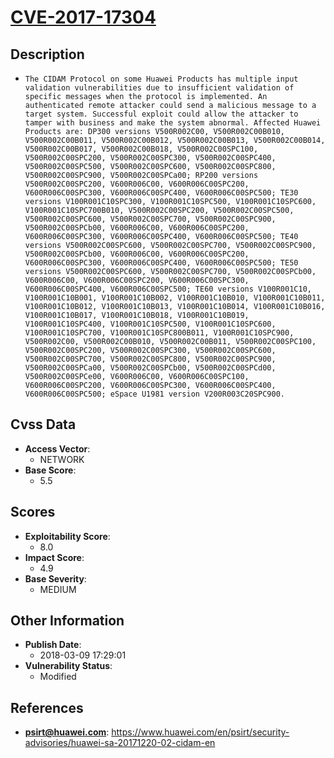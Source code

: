 
# [CVE-2017-17304](https://www.huawei.com/en/psirt/security-advisories/huawei-sa-20171220-02-cidam-en)

## Description

- `The CIDAM Protocol on some Huawei Products has multiple input validation vulnerabilities due to insufficient validation of specific messages when the protocol is implemented. An authenticated remote attacker could send a malicious message to a target system. Successful exploit could allow the attacker to tamper with business and make the system abnormal. Affected Huawei Products are: DP300 versions V500R002C00, V500R002C00B010, V500R002C00B011, V500R002C00B012, V500R002C00B013, V500R002C00B014, V500R002C00B017, V500R002C00B018, V500R002C00SPC100, V500R002C00SPC200, V500R002C00SPC300, V500R002C00SPC400, V500R002C00SPC500, V500R002C00SPC600, V500R002C00SPC800, V500R002C00SPC900, V500R002C00SPCa00; RP200 versions V500R002C00SPC200, V600R006C00, V600R006C00SPC200, V600R006C00SPC300, V600R006C00SPC400, V600R006C00SPC500; TE30 versions V100R001C10SPC300, V100R001C10SPC500, V100R001C10SPC600, V100R001C10SPC700B010, V500R002C00SPC200, V500R002C00SPC500, V500R002C00SPC600, V500R002C00SPC700, V500R002C00SPC900, V500R002C00SPCb00, V600R006C00, V600R006C00SPC200, V600R006C00SPC300, V600R006C00SPC400, V600R006C00SPC500; TE40 versions V500R002C00SPC600, V500R002C00SPC700, V500R002C00SPC900, V500R002C00SPCb00, V600R006C00, V600R006C00SPC200, V600R006C00SPC300, V600R006C00SPC400, V600R006C00SPC500; TE50 versions V500R002C00SPC600, V500R002C00SPC700, V500R002C00SPCb00, V600R006C00, V600R006C00SPC200, V600R006C00SPC300, V600R006C00SPC400, V600R006C00SPC500; TE60 versions V100R001C10, V100R001C10B001, V100R001C10B002, V100R001C10B010, V100R001C10B011, V100R001C10B012, V100R001C10B013, V100R001C10B014, V100R001C10B016, V100R001C10B017, V100R001C10B018, V100R001C10B019, V100R001C10SPC400, V100R001C10SPC500, V100R001C10SPC600, V100R001C10SPC700, V100R001C10SPC800B011, V100R001C10SPC900, V500R002C00, V500R002C00B010, V500R002C00B011, V500R002C00SPC100, V500R002C00SPC200, V500R002C00SPC300, V500R002C00SPC600, V500R002C00SPC700, V500R002C00SPC800, V500R002C00SPC900, V500R002C00SPCa00, V500R002C00SPCb00, V500R002C00SPCd00, V500R002C00SPCe00, V600R006C00, V600R006C00SPC100, V600R006C00SPC200, V600R006C00SPC300, V600R006C00SPC400, V600R006C00SPC500; eSpace U1981 version V200R003C20SPC900.`

## Cvss Data

- **Access Vector**:
  - NETWORK
- **Base Score**:
  - 5.5

## Scores

- **Exploitability Score**:
  - 8.0
- **Impact Score**:
  - 4.9
- **Base Severity**:
  - MEDIUM

## Other Information

- **Publish Date**:
  - 2018-03-09 17:29:01
- **Vulnerability Status**:
  - Modified

## References

- **psirt@huawei.com**: https://www.huawei.com/en/psirt/security-advisories/huawei-sa-20171220-02-cidam-en
